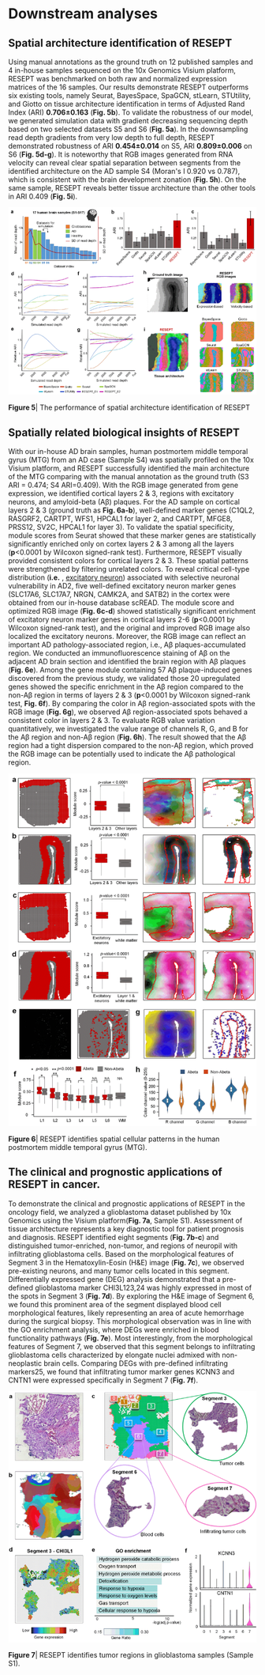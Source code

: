# Downstream analyses

 

## Spatial architecture identification of RESEPT

 

Using manual annotations as the ground truth on 12 published samples and 4 in-house samples sequenced on the 10x Genomics Visium platform, RESEPT was benchmarked on both raw and normalized expression matrices of the 16 samples. Our results demonstrate RESEPT outperforms six existing tools, namely Seurat, BayesSpace, SpaGCN, stLearn, STUtility, and Giotto on tissue architecture identification in terms of Adjusted Rand Index (ARI) **0.706±0.163** (**Fig. 5b**). To validate the robustness of our model, we generated simulation data with gradient decreasing sequencing depth based on two selected datasets S5 and S6 (**Fig. 5a**). In the downsampling read depth gradients from very low depth to full depth, RESEPT demonstrated robustness of ARI **0.454±0.014** on S5, ARI **0.809±0.006** on S6 (**Fig. 5d-g**).  It is noteworthy that RGB images generated from RNA velocity can reveal clear spatial separation between segments from the identified architecture on the AD sample S4 (Moran's I 0.920 vs 0.787), which is consistent with the brain development zonation (**Fig. 5h**). On the same sample, RESEPT reveals better tissue architecture than the other tools in ARI 0.409 (**Fig. 5i**). 

![](./pic/wps4.png) 

**Figure 5**| The performance of spatial architecture identification of RESEPT 

 

## Spatially related biological insights of RESEPT



With our in-house AD brain samples, human postmortem middle temporal gyrus (MTG) from an AD case (Sample S4) was spatially profiled on the 10x Visium platform, and RESEPT successfully identified the main architecture of the MTG comparing with the manual annotation as the ground truth (S3 ARI = 0.474; S4 ARI=0.409). With the RGB image generated from gene expression, we identified cortical layers 2 & 3, regions with excitatory neurons, and amyloid-beta (Aβ) plaques. For the AD sample on cortical layers 2 & 3 (ground truth as **Fig. 6a-b**), well-defined marker genes (C1QL2, RASGRF2, CARTPT, WFS1, HPCAL1 for layer 2, and CARTPT, MFGE8, PRSS12, SV2C, HPCAL1 for layer 3). To validate the spatial specificity, module scores from Seurat showed that these marker genes are statistically significantly enriched only on cortex layers 2 & 3 among all the layers (**p**<0.0001 by Wilcoxon signed-rank test). Furthermore, RESEPT visually provided consistent colors for cortical layers 2 & 3. These spatial patterns were strengthened by filtering unrelated colors. To reveal critical cell-type distribution (**i.e.** , [excitatory neuron](https://www.google.com/search?safe=strict&rlz=1C1CHBF_enUS864US864&sxsrf=ALeKk01kQLpGUoghYFhIITgzNLqegZn7ZA:1622568724487&q=excitatory+neuron&spell=1&sa=X&ved=2ahUKEwiG6sjD-_bwAhUMCs0KHatvApEQkeECKAB6BAgBEDE)) associated with selective neuronal vulnerability in AD2, five well-defined excitatory neuron marker genes (SLC17A6, SLC17A7, NRGN, CAMK2A, and SATB2) in the cortex were obtained from our in-house database scREAD. The module score and optimized RGB image (**Fig. 6c-d**) showed statistically significant enrichment of excitatory neuron marker genes in cortical layers 2-6 (**p**<0.0001 by Wilcoxon signed-rank test), and the original and improved RGB image also localized the excitatory neurons. Moreover, the RGB image can reflect an important AD pathology-associated region, i.e., Aβ plaques-accumulated region. We conducted an immunofluorescence staining of Aβ on the adjacent AD brain section and identified the brain region with Aβ plaques (**Fig. 6e**). Among the gene module containing 57 Aβ plaque-induced genes discovered from the previous study, we validated those 20 upregulated genes showed the specific enrichment in the Aβ region compared to the non-Aβ region in terms of layers 2 & 3 (**p**<0.0001 by Wilcoxon signed-rank test, **Fig. 6f**). By comparing the color in Aβ region-associated spots with the RGB image (**Fig. 6g**), we observed Aβ region-associated spots behaved a consistent color in layers 2 & 3. To evaluate RGB value variation quantitatively, we investigated the value range of channels R, G, and B for the Aβ region and non-Aβ region (**Fig. 6h**). The result showed that the Aβ region had a tight dispersion compared to the non-Aβ region, which proved the RGB image can be potentially used to indicate the Aβ pathological region. 

 

![](./pic/wps5.png) 

**Figure 6**| RESEPT identifies spatial cellular patterns in the human postmortem middle temporal gyrus (MTG). 

 

## The clinical and prognostic applications of RESEPT in cancer. 



To demonstrate the clinical and prognostic applications of RESEPT in the oncology field, we analyzed a glioblastoma dataset published by 10x Genomics using the Visium platform(**Fig. 7a**, Sample S1). Assessment of tissue architecture represents a key diagnostic tool for patient prognosis and diagnosis. RESEPT identified eight segments (**Fig. 7b-c**) and distinguished tumor-enriched, non-tumor, and regions of neuropil with infiltrating glioblastoma cells. Based on the morphological features of Segment 3 in the Hematoxylin-Eosin (H&E) image (**Fig. 7c**), we observed pre-existing neurons, and many tumor cells located in this segment. Differentially expressed gene (DEG) analysis demonstrated that a pre-defined glioblastoma marker CHI3L123,24 was highly expressed in most of the spots in Segment 3 (**Fig. 7d**). By exploring the H&E image of Segment 6, we found this prominent area of the segment displayed blood cell morphological features, likely representing an area of acute hemorrhage during the surgical biopsy. This morphological observation was in line with the GO enrichment analysis, where DEGs were enriched in blood functionality pathways (**Fig. 7e**). Most interestingly, from the morphological features of Segment 7, we observed that this segment belongs to infiltrating glioblastoma cells characterized by elongate nuclei admixed with non-neoplastic brain cells. Comparing DEGs with pre-defined infiltrating markers25, we found that infiltrating tumor marker genes KCNN3 and CNTN1 were expressed specifically in Segment 7 (**Fig. 7f**). 

![](./pic/wps6.png) 

**Figure 7**| RESEPT identifies tumor regions in glioblastoma samples (Sample S1). 

